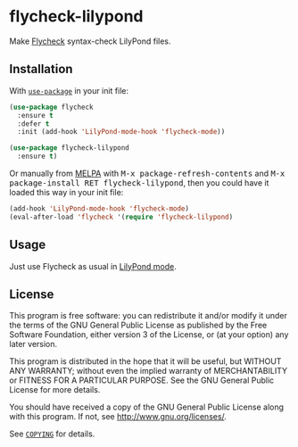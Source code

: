 flycheck-lilypond
================

Make [Flycheck][] syntax-check LilyPond files.

Installation
------------

With [`use-package`][use-package] in your init file:

```el
(use-package flycheck
  :ensure t
  :defer t
  :init (add-hook 'LilyPond-mode-hook 'flycheck-mode))

(use-package flycheck-lilypond
  :ensure t)
```

Or manually from [MELPA][] with <kbd>M-x package-refresh-contents</kbd>
and <kbd>M-x package-install RET flycheck-lilypond</kbd>, then you could
have it loaded this way in your init file:

```el
(add-hook 'LilyPond-mode-hook 'flycheck-mode)
(eval-after-load 'flycheck '(require 'flycheck-lilypond)
```

Usage
-----

Just use Flycheck as usual in [LilyPond mode][LilyPond-mode].

License
-------

This program is free software: you can redistribute it and/or modify it under
the terms of the GNU General Public License as published by the Free Software
Foundation, either version 3 of the License, or (at your option) any later
version.

This program is distributed in the hope that it will be useful, but WITHOUT ANY
WARRANTY; without even the implied warranty of MERCHANTABILITY or FITNESS FOR A
PARTICULAR PURPOSE.  See the GNU General Public License for more details.

You should have received a copy of the GNU General Public License along with
this program.  If not, see http://www.gnu.org/licenses/.

See [`COPYING`][copying] for details.

[Flycheck]: https://github.com/flycheck/flycheck
[use-package]: https://github.com/jwiegley/use-package
[MELPA]: http://melpa.milkbox.net
[COPYING]: https://github.com/hinrik/flycheck-lilypond/blob/master/COPYING
[LilyPond-mode]: http://lilypond.org/doc/latest/Documentation/usage/text-editor-support#emacs-mode
